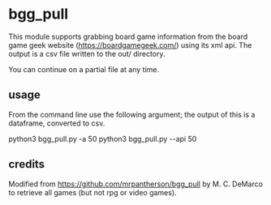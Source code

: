 # bgg_pull

This module supports grabbing board game information from the board game geek website (https://boardgamegeek.com/) using its xml api.
The output is a csv file written to the out/ directory.

You can continue on a partial file at any time.

## usage

From the command line use the following argument; the output of this is a dataframe, converted to csv.

python3 bgg_pull.py -a 50
python3 bgg_pull.py --api 50

## credits

Modified from https://github.com/mrpantherson/bgg_pull by M. C. DeMarco to retrieve all games (but not rpg or video games).
